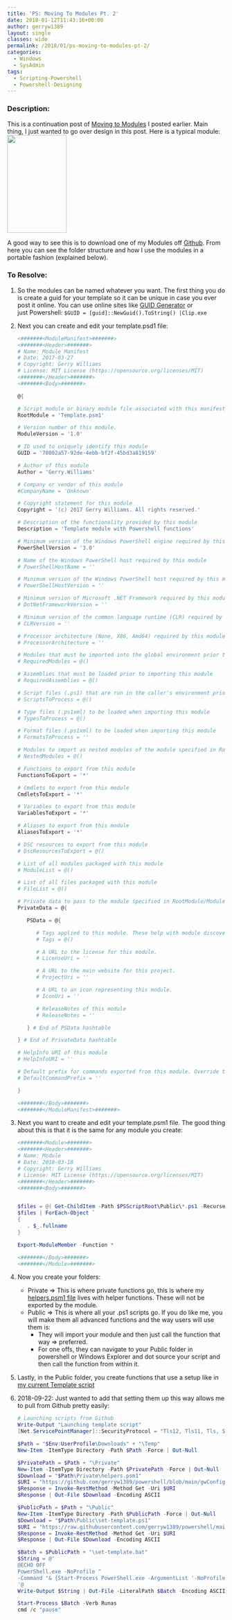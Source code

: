 ```yaml
---
title: 'PS: Moving To Modules Pt. 2'
date: 2018-01-12T11:43:16+00:00
author: gerryw1389
layout: single
classes: wide
permalink: /2018/01/ps-moving-to-modules-pt-2/
categories:
  - Windows
  - SysAdmin
tags:
  - Scripting-Powershell
  - Powershell-Designing
---
```

<!--more-->

### Description:

This is a continuation post of [Moving to Modules](https://automationadmin.com/2017/12/ps-moving-to-modules/) I posted earlier. Main thing, I just wanted to go over design in this post. Here is a typical module:  
<img class="alignnone size-full wp-image-4925" src="https://automationadmin.com/assets/images/uploads/2018/01/template.jpg" alt="" width="137" height="226" /> 

A good way to see this is to download one of my Modules off [Github](https://github.com/gerryw1389). From here you can see the folder structure and how I use the modules in a portable fashion (explained below).

### To Resolve:

1. So the modules can be named whatever you want. The first thing you do is create a guid for your template so it can be unique in case you ever post it online. You can use online sites like [GUID Generator](https://www.guidgenerator.com/) or just Powershell: `$GUID = [guid]::NewGuid().ToString() |Clip.exe`

2. Next you can create and edit your template.psd1 file:

   ```powershell
   <#######<ModuleManifest>#######>
   <#######<Header>#######>
   # Name: Module Manifest
   # Date: 2017-03-27
   # Copyright: Gerry Williams
   # License: MIT License (https://opensource.org/licenses/MIT) 
   <#######</Header>#######>
   <#######<Body>#######>

   @{

   # Script module or binary module file associated with this manifest.
   RootModule = 'Template.psm1'

   # Version number of this module.
   ModuleVersion = '1.0'

   # ID used to uniquely identify this module
   GUID = '70802a57-92de-4ebb-bf2f-45bd3a819159'

   # Author of this module
   Author = 'Gerry.Williams'

   # Company or vendor of this module
   #CompanyName = 'Unknown'

   # Copyright statement for this module
   Copyright = '(c) 2017 Gerry Williams. All rights reserved.'

   # Description of the functionality provided by this module
   Description = 'Template module with Powershell functions'

   # Minimum version of the Windows PowerShell engine required by this module
   PowerShellVersion = '3.0'

   # Name of the Windows PowerShell host required by this module
   # PowerShellHostName = ''

   # Minimum version of the Windows PowerShell host required by this module
   # PowerShellHostVersion = ''

   # Minimum version of Microsoft .NET Framework required by this module
   # DotNetFrameworkVersion = ''

   # Minimum version of the common language runtime (CLR) required by this module
   # CLRVersion = ''

   # Processor architecture (None, X86, Amd64) required by this module
   # ProcessorArchitecture = ''

   # Modules that must be imported into the global environment prior to importing this module
   # RequiredModules = @()

   # Assemblies that must be loaded prior to importing this module
   # RequiredAssemblies = @()

   # Script files (.ps1) that are run in the caller's environment prior to importing this module.
   # ScriptsToProcess = @()

   # Type files (.ps1xml) to be loaded when importing this module
   # TypesToProcess = @()

   # Format files (.ps1xml) to be loaded when importing this module
   # FormatsToProcess = ''

   # Modules to import as nested modules of the module specified in RootModule/ModuleToProcess
   # NestedModules = @()

   # Functions to export from this module
   FunctionsToExport = '*'

   # Cmdlets to export from this module
   CmdletsToExport = '*'

   # Variables to export from this module
   VariablesToExport = '*'

   # Aliases to export from this module
   AliasesToExport = '*'

   # DSC resources to export from this module
   # DscResourcesToExport = @()

   # List of all modules packaged with this module
   # ModuleList = @()

   # List of all files packaged with this module
   # FileList = @()

   # Private data to pass to the module specified in RootModule/ModuleToProcess. This may also contain a PSData hashtable with additional module metadata used by PowerShell.
   PrivateData = @{

      PSData = @{

         # Tags applied to this module. These help with module discovery in online galleries.
         # Tags = @()

         # A URL to the license for this module.
         # LicenseUri = ''

         # A URL to the main website for this project.
         # ProjectUri = ''

         # A URL to an icon representing this module.
         # IconUri = ''

         # ReleaseNotes of this module
         # ReleaseNotes = ''

      } # End of PSData hashtable

   } # End of PrivateData hashtable

   # HelpInfo URI of this module
   # HelpInfoURI = ''

   # Default prefix for commands exported from this module. Override the default prefix using Import-Module -Prefix.
   # DefaultCommandPrefix = ''

   }

   <#######</Body>#######>
   <#######</ModuleManifest>#######>
   ```

3. Next you want to create and edit your template.psm1 file. The good thing about this is that it is the same for any module you create:

   ```powershell
   <#######<Module>#######>
   <#######<Header>#######>
   # Name: Module
   # Date: 2018-03-18
   # Copyright: Gerry Williams
   # License: MIT License (https://opensource.org/licenses/MIT) 
   <#######</Header>#######>
   <#######<Body>#######>


   $files = @( Get-ChildItem -Path $PSScriptRoot\Public\*.ps1 -Recurse -ErrorAction SilentlyContinue)
   $files | ForEach-Object `
   { 
      . $_.fullname
   }

   Export-ModuleMember -Function *

   <#######</Body>#######>
   <#######</Module>#######>
   ```

4. Now you create your folders:  
   - Private => This is where private functions go, this is where my [helpers.psm1 file](https://automationadmin.com/2018/01/ps-helper-functions/) lives with helper functions. These will not be exported by the module.  
   - Public => This is where all your .ps1 scripts go. If you do like me, you will make them all advanced functions and the way users will use them is:
     - They will import your module and then just call the function that way => preferred.  
     - For one offs, they can navigate to your Public folder in powershell or Windows Explorer and dot source your script and then call the function from within it.

5. Lastly, in the Public folder, you create functions that use a setup like in [my current Template script](https://github.com/gerryw1389/powershell/blob/main/Other/templates/_current-template-w-logging.ps1)

6. 2018-09-22: Just wanted to add that setting them up this way allows me to pull from Github pretty easily:

   ```powershell
   # Launching scripts from Github
   Write-Output "Launching template script"
   [Net.ServicePointManager]::SecurityProtocol = "Tls12, Tls11, Tls, Ssl3"

   $Path = "$Env:UserProfile\Downloads" + "\Temp"
   New-Item -ItemType Directory -Path $Path -Force | Out-Null

   $PrivatePath = $Path + "\Private"
   New-Item -ItemType Directory -Path $PrivatePath -Force | Out-Null
   $Download = "$Path\Private\helpers.psm1"
   $URI = "https://github.com/gerryw1389/powershell/blob/main/gwConfiguration/Private/helpers.psm1"
   $Response = Invoke-RestMethod -Method Get -Uri $URI
   $Response | Out-File $Download -Encoding ASCII

   $PublicPath = $Path + "\Public"
   New-Item -ItemType Directory -Path $PublicPath -Force | Out-Null
   $Download = "$Path\Public\set-template.ps1"
   $URI = "https://raw.githubusercontent.com/gerryw1389/powershell/main/gwConfiguration/Public/Set-Template.ps1"
   $Response = Invoke-RestMethod -Method Get -Uri $URI
   $Response | Out-File $Download -Encoding ASCII

   $Batch = $PublicPath + "\set-template.bat"
   $String = @'
   @ECHO OFF
   PowerShell.exe -NoProfile ^
   -Command "& {Start-Process PowerShell.exe -ArgumentList '-NoProfile -ExecutionPolicy Bypass -Command ". "%~dpn0.ps1"; Set-Template "' -Verb RunAs}"
   '@
   Write-Output $String | Out-File -LiteralPath $Batch -Encoding ASCII

   Start-Process $Batch -Verb Runas
   cmd /c "pause"
   ```


